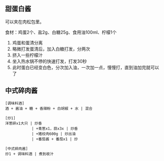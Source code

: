 

## 甜蛋白酱

可以夹在肉松包里。

食材：鸡蛋2个、盐2g、白糖25g、食用油100ml、柠檬1个

1. 鸡蛋和蛋清分离
2. 略微打发蛋清后，加入白糖打发，分两次
3. 挤入一些柠檬汁
4. 坐入热水锅不停的快速打发，打发30秒
5. 此时蛋白已经变白色，分次加入油，一次加一点，慢慢打，直到油加完就可以了



## 中式碎肉酱

```
[调味料酒]
酒 + 酱油 + 糖 + 香辣粉 + 白胡椒 + 水 | 混合

[炒1]
洋葱碎x1大只	| 炒香 
			| +青葱x1，蒜x3x | 炒香 
			| +猪绞肉600g | 炒出油
			| +番茄酱 + 番茄x1 | 炒

[中式碎肉酱]
炒1 + 调味料酒 | 煮到收汁

```


